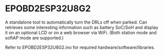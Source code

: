# EPOBD2ESP32U8G2
A standalone tool to automatically turn the DRLs off when parked. Can retrieves some interesting information such as battery SoC/SoH    and display it on an optional LCD or on a web browser via WiFi. (Both   station mode and softAP mode are supported.)

Refer to EPOBD2ESP32U8G2.ino for required hardware/software/libraries.
